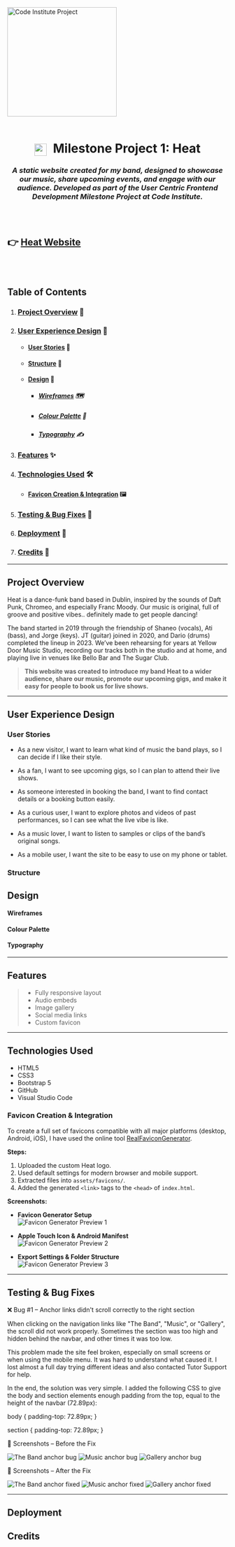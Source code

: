   <img src="assets/images/code-institute-img.png" alt="Code Institute Project" width="250">

  <br>
  <br>

<h1 align="center">
  <img src="assets/favicons/favicon-96x96.png" width="28" style="vertical-align: middle; margin-right: 8px;" />
  Milestone Project 1: Heat
</h1>

<h3 align="center">
  <em><strong>A static website created for my band, designed to showcase our music, share upcoming events, and engage with our audience. Developed as part of the User Centric Frontend Development Milestone Project at Code Institute.</strong></em>
</h3>

<br>
<br>

## 👉 [Heat Website]()

<br>
<br>

## Table of Contents

1. ### [Project Overview](#project-overview) 📄
2. ### [User Experience Design](#user-experience-design) 🎯
   - #### [User Stories](#user-stories) 🧠
   - #### [Structure](#structure) 🧱
   - #### [Design](#design) 🎨
     - ##### [Wireframes](#wireframes) 🗺️
     - ##### [Colour Palette](#colour-palette) 🎨
     - ##### [Typography](#typography) ✍️
3. ### [Features](#features) ✨
4. ### [Technologies Used](#technologies-used) 🛠️
   - #### [Favicon Creation & Integration](#favicon-creation--integration) 🖼️
5. ### [Testing & Bug Fixes](#testing--bug-fixes) 🧪
6. ### [Deployment](#deployment) 🚀
7. ### [Credits](#credits) 🙏

---

## Project Overview

Heat is a dance-funk band based in Dublin, inspired by the sounds of Daft Punk, Chromeo, and especially Franc Moody. Our music is original, full of groove and positive vibes.. definitely made to get people dancing!

The band started in 2019 through the friendship of Shaneo (vocals), Ati (bass), and Jorge (keys). JT (guitar) joined in 2020, and Dario (drums) completed the lineup in 2023. We’ve been rehearsing for years at Yellow Door Music Studio, recording our tracks both in the studio and at home, and playing live in venues like Bello Bar and The Sugar Club.

> <strong>This website was created to introduce my band Heat to a wider audience, share our music, promote our upcoming gigs, and make it easy for people to book us for live shows.</strong>

---

## User Experience Design

### User Stories

- As a new visitor, I want to learn what kind of music the band plays, so I can decide if I like their style.

- As a fan, I want to see upcoming gigs, so I can plan to attend their live shows.

- As someone interested in booking the band, I want to find contact details or a booking button easily.

- As a curious user, I want to explore photos and videos of past performances, so I can see what the live vibe is like.

- As a music lover, I want to listen to samples or clips of the band’s original songs.

- As a mobile user, I want the site to be easy to use on my phone or tablet.

### Structure

## Design

#### Wireframes

#### Colour Palette

#### Typography

---

## Features

> - Fully responsive layout
> - Audio embeds
> - Image gallery
> - Social media links
> - Custom favicon

---

## Technologies Used

- HTML5
- CSS3
- Bootstrap 5
- GitHub
- Visual Studio Code

### Favicon Creation & Integration

To create a full set of favicons compatible with all major platforms (desktop, Android, iOS), I have used the online tool [RealFaviconGenerator](https://realfavicongenerator.net).

**Steps:**

1. Uploaded the custom Heat logo.
2. Used default settings for modern browser and mobile support.
3. Extracted files into `assets/favicons/`.
4. Added the generated `<link>` tags to the `<head>` of `index.html`.

**Screenshots:**

- **Favicon Generator Setup**  
  ![Favicon Generator Preview 1](assets/readme-images/favicon/1.png)

- **Apple Touch Icon & Android Manifest**  
  ![Favicon Generator Preview 2](assets/readme-images/favicon/2.png)

- **Export Settings & Folder Structure**  
  ![Favicon Generator Preview 3](assets/readme-images/favicon/3.png)

---

## Testing & Bug Fixes

❌ Bug #1 – Anchor links didn't scroll correctly to the right section

When clicking on the navigation links like "The Band", "Music", or "Gallery", the scroll did not work properly. Sometimes the section was too high and hidden behind the navbar, and other times it was too low.

This problem made the site feel broken, especially on small screens or when using the mobile menu. It was hard to understand what caused it. I lost almost a full day trying different ideas and also contacted Tutor Support for help.

In the end, the solution was very simple. I added the following CSS to give the body and section elements enough padding from the top, equal to the height of the navbar (72.89px):

body {
padding-top: 72.89px;
}

section {
padding-top: 72.89px;
}

📸 Screenshots – Before the Fix

![The Band anchor bug](assets\readme-images\bugs\1.png)
![Music anchor bug](assets\readme-images\bugs\2.png)
![Gallery anchor bug](assets\readme-images\bugs\3.png)

📸 Screenshots – After the Fix

![The Band anchor fixed](assets/readme-images/bugs/4.png)
![Music anchor fixed](assets/readme-images/bugs/5.png)
![Gallery anchor fixed](assets/readme-images/bugs/6.png)

---

## Deployment

## Credits
